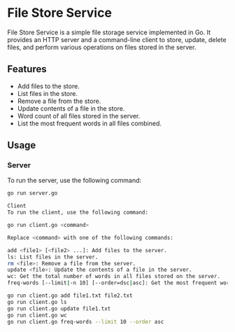 # File Store Service

File Store Service is a simple file storage service implemented in Go. It provides an HTTP server and a command-line client to store, update, delete files, and perform various operations on files stored in the server.

## Features

- Add files to the store.
- List files in the store.
- Remove a file from the store.
- Update contents of a file in the store.
- Word count of all files stored in the server.
- List the most frequent words in all files combined.

## Usage

### Server

To run the server, use the following command:

```sh
go run server.go

Client
To run the client, use the following command:

go run client.go <command>

Replace <command> with one of the following commands:

add <file1> [<file2> ...]: Add files to the server.
ls: List files in the server.
rm <file>: Remove a file from the server.
update <file>: Update the contents of a file in the server.
wc: Get the total number of words in all files stored on the server.
freq-words [--limit|-n 10] [--order=dsc|asc]: Get the most frequent words in all files stored on the server.

go run client.go add file1.txt file2.txt
go run client.go ls
go run client.go update file1.txt
go run client.go wc
go run client.go freq-words --limit 10 --order asc
